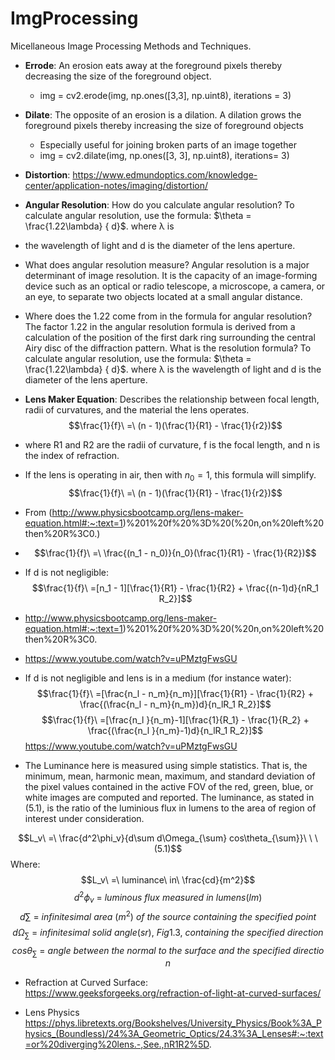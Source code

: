 # ImgProcessing
Micellaneous Image Processing Methods and Techniques.
- **Errode**: An erosion eats away at the foreground pixels thereby decreasing the size of the foreground object.
  - img = cv2.erode(img, np.ones([3,3], np.uint8), iterations = 3)
- **Dilate**: The opposite of an erosion is a dilation. A dilation grows the foreground pixels thereby increasing the size of foreground objects
    - Especially useful for joining broken parts of an image together
    - img = cv2.dilate(img, np.ones([3, 3], np.uint8), iterations= 3)
- **Distortion**: https://www.edmundoptics.com/knowledge-center/application-notes/imaging/distortion/
- **Angular Resolution**: How do you calculate angular resolution? To calculate angular resolution, use the formula: $\theta = \frac{1.22\lambda} { d}$. where λ is
- the wavelength of light and d is the diameter of the lens aperture.
- What does angular resolution measure? Angular resolution is a major determinant of image resolution. It is the capacity of an image-forming device
  such as an optical or radio telescope, a microscope, a camera, or an eye, to separate two objects located at a small angular distance.
- Where does the 1.22 come from in the formula for angular resolution? The factor 1.22 in the angular resolution formula is derived from a
  calculation of the position of the first dark ring surrounding the central Airy disc of the diffraction pattern.
  What is the resolution formula? To calculate angular resolution, use the formula: $\theta = \frac{1.22\lambda} { d}$. where λ is the wavelength of light and d is the diameter of the lens aperture.
- **Lens Maker Equation**: Describes the relationship between focal length, radii of curvatures, and the material the lens operates.
$$\frac{1}{f}\ =\ (n - 1)(\frac{1}{R1} - \frac{1}{r2})$$ 
- where R1 and R2 are the radii of curvature, f is the focal length, and n is the index of refraction.
- If the lens is operating in air, then with $n_0 = 1$,  this formula will simplify.
  $$\frac{1}{f}\ =\ (n - 1)(\frac{1}{R1} - \frac{1}{r2})$$
-  From (http://www.physicsbootcamp.org/lens-maker-equation.html#:~:text=1)%201%20f%20%3D%20(%20n,on%20left%20then%20R%3C0.)
- $$\frac{1}{f}\ =\ \frac{(n_1 - n_0)}{n_0}(\frac{1}{R1} - \frac{1}{R2})$$
- If d is not negligible:
  $$\frac{1}{f}\ =[n_1 - 1][\frac{1}{R1} - \frac{1}{R2} + \frac{(n-1)d}{nR_1 R_2}]$$
- http://www.physicsbootcamp.org/lens-maker-equation.html#:~:text=1)%201%20f%20%3D%20(%20n,on%20left%20then%20R%3C0.
- https://www.youtube.com/watch?v=uPMztgFwsGU
- If d is not negligible and lens is in a medium (for instance water):
  $$\frac{1}{f}\ =[\frac{n_l - n_m}{n_m}][\frac{1}{R1} - \frac{1}{R2} + \frac{(\frac{n_l - n_m}{n_m})d}{n_lR_1 R_2}]$$
  $$\frac{1}{f}\ =[\frac{n_l }{n_m}-1][\frac{1}{R_1} - \frac{1}{R_2} + \frac{(\frac{n_l }{n_m}-1)d}{n_lR_1 R_2}]$$
 https://www.youtube.com/watch?v=uPMztgFwsGU

- The Luminance here is measured using simple statistics. That is, the minimum, mean, harmonic mean, maximum, and standard deviation of the pixel values contained in the active FOV of the red, green, blue, or white images are computed and reported. The luminance, as stated in (5.1), is the ratio of the luminious flux in lumens to the area of region of interest under consideration.

$$L_v\ =\ \frac{d^2\phi_v}{d\sum d\Omega_{\sum} cos\theta_{\sum}}\ \   \   (5.1)$$
Where:
$$L_v\ =\ luminance\ in\ \frac{cd}{m^2}$$ 
$$d^2\phi_v\ =\ luminous\ flux\ measured\ in\ lumens (lm)$$ 
$$d\sum\ =\ infinitesimal\ area\ (m^2)\ of\ the\ source\ containing\ the\ specified\ point$$ 
$$d\Omega_{\sum}\ =\ infinitesimal\ solid\ angle(sr),\ Fig1.3,\ containing\ the\ specified\ direction$$ 
$$cos\theta_{\sum}\ =\ angle\ between\ the\ normal\ to\ the\ surface\ and\ the\ specified\ direction$$ 

- Refraction at Curved Surface:
  https://www.geeksforgeeks.org/refraction-of-light-at-curved-surfaces/

- Lens Physics
https://phys.libretexts.org/Bookshelves/University_Physics/Book%3A_Physics_(Boundless)/24%3A_Geometric_Optics/24.3%3A_Lenses#:~:text=or%20diverging%20lens.-,See.,nR1R2%5D.


  
